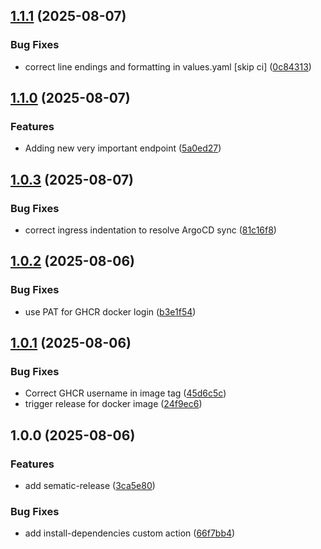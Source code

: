 ## [1.1.1](https://github.com/afshan-code/devops-diploma-2025-2/compare/v1.1.0...v1.1.1) (2025-08-07)

### Bug Fixes

* correct line endings and formatting in values.yaml [skip ci] ([0c84313](https://github.com/afshan-code/devops-diploma-2025-2/commit/0c84313ee020fbb0e7d9347f0041ab1e603089d8))

## [1.1.0](https://github.com/afshan-code/devops-diploma-2025-2/compare/v1.0.3...v1.1.0) (2025-08-07)

### Features

* Adding new very important endpoint ([5a0ed27](https://github.com/afshan-code/devops-diploma-2025-2/commit/5a0ed2764a9185bfbc2ca6687ae34ddfeb6321ed))

## [1.0.3](https://github.com/afshan-code/devops-diploma-2025-2/compare/v1.0.2...v1.0.3) (2025-08-07)

### Bug Fixes

* correct ingress indentation to resolve ArgoCD sync ([81c16f8](https://github.com/afshan-code/devops-diploma-2025-2/commit/81c16f8ca9a6bc855075a5cb8f8211418a6bf2ec))

## [1.0.2](https://github.com/afshan-code/devops-diploma-2025-2/compare/v1.0.1...v1.0.2) (2025-08-06)

### Bug Fixes

* use PAT for GHCR docker login ([b3e1f54](https://github.com/afshan-code/devops-diploma-2025-2/commit/b3e1f54ca8687bc9c77232251799c0028e5a97b9))

## [1.0.1](https://github.com/afshan-code/devops-diploma-2025-2/compare/v1.0.0...v1.0.1) (2025-08-06)

### Bug Fixes

* Correct GHCR username in image tag ([45d6c5c](https://github.com/afshan-code/devops-diploma-2025-2/commit/45d6c5c1389339316940035fca8f2a95d26560e9))
* trigger release for docker image ([24f9ec6](https://github.com/afshan-code/devops-diploma-2025-2/commit/24f9ec6abde34d4baa176339e003315cb33febe3))

## 1.0.0 (2025-08-06)

### Features

* add sematic-release ([3ca5e80](https://github.com/afshan-code/devops-diploma-2025-2/commit/3ca5e80a89f46a49a70b5f6bf0d63630389ee94b))

### Bug Fixes

* add install-dependencies custom action ([66f7bb4](https://github.com/afshan-code/devops-diploma-2025-2/commit/66f7bb4216a2641d6147ef32baedd521e0f3d90f))
